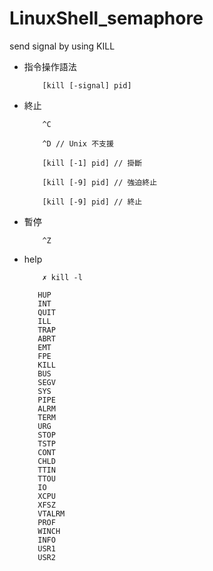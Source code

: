 # LinuxShell_semaphore
send signal by using KILL 

* 指令操作語法

          [kill [-signal] pid]

* 終止

          ^C
          
          ^D // Unix 不支援

          [kill [-1] pid] // 掛斷

          [kill [-9] pid] // 強迫終止

          [kill [-9] pid] // 終止

* 暫停

          ^Z

* help

          ✗ kill -l

         HUP 
         INT 
         QUIT 
         ILL 
         TRAP 
         ABRT 
         EMT 
         FPE 
         KILL 
         BUS 
         SEGV 
         SYS 
         PIPE 
         ALRM 
         TERM 
         URG 
         STOP 
         TSTP 
         CONT 
         CHLD 
         TTIN 
         TTOU 
         IO 
         XCPU 
         XFSZ 
         VTALRM 
         PROF 
         WINCH 
         INFO 
         USR1 
         USR2
